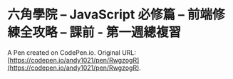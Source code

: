 # 六角學院 – JavaScript 必修篇 – 前端修練全攻略 – 課前 - 第一週總複習

A Pen created on CodePen.io. Original URL: [https://codepen.io/andy1021/pen/RwgzogR](https://codepen.io/andy1021/pen/RwgzogR).


